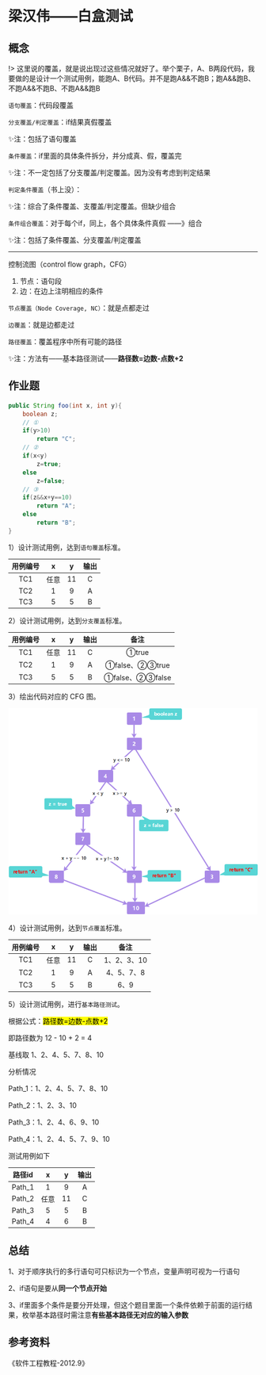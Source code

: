 # 梁汉伟——白盒测试

## 概念

!> 这里说的覆盖，就是说出现过这些情况就好了。举个栗子，A、B两段代码，我要做的是设计一个测试用例，能跑A、B代码。并不是跑A&&不跑B；跑A&&跑B、不跑A&&不跑B、不跑A&&跑B



`语句覆盖`：代码段覆盖

`分支覆盖/判定覆盖`：if结果真假覆盖

✨注：包括了语句覆盖

`条件覆盖`：if里面的具体条件拆分，并分成真、假，覆盖完

✨注：不一定包括了分支覆盖/判定覆盖。因为没有考虑到判定结果

`判定条件覆盖`（书上没）：

✨注：综合了条件覆盖、支覆盖/判定覆盖。但缺少组合

`条件组合覆盖`：对于每个if，同上，各个具体条件真假 ——》组合

✨注：包括了条件覆盖、分支覆盖/判定覆盖



---



控制流图（control flow graph，CFG）

1. 节点：语句段
2.  边：在边上注明相应的条件



`节点覆盖（Node Coverage, NC）`：就是点都走过

`边覆盖`：就是边都走过

`路径覆盖`：覆盖程序中所有可能的路径

✨注：方法有——基本路径测试——**路径数=边数-点数+2**



## 作业题

```java
public String foo(int x, int y){
    boolean z;
    // ①
    if(y>10)
        return "C";
    // ②
    if(x<y)
        z=true;
    else
        z=false;
    // ③
    if(z&&x+y==10)
        return "A";
    else
        return "B";
}
```

1）设计测试用例，达到`语句覆盖`标准。

| 用例编号 |   x   |   y   | 输出  |
| :------: | :---: | :---: | :---: |
|   TC1    | 任意  |  11   |   C   |
|   TC2    |   1   |   9   |   A   |
|   TC3    |   5   |   5   |   B   |

2）设计测试用例，达到`分支覆盖`标准。

| 用例编号 |   x   |   y   | 输出  |      备注       |
| :------: | :---: | :---: | :---: | :-------------: |
|   TC1    | 任意  |  11   |   C   |      ①true      |
|   TC2    |   1   |   9   |   A   | ①false、②③true  |
|   TC3    |   5   |   5   |   B   | ①false、②③false |

3）绘出代码对应的 CFG 图。

![](images/微信图片_20200529224205.png)



4）设计测试用例，达到`节点覆盖`标准。

| 用例编号 |   x   |   y   | 输出  |    备注     |
| :------: | :---: | :---: | :---: | :---------: |
|   TC1    | 任意  |  11   |   C   | 1、2、3、10 |
|   TC2    |   1   |   9   |   A   | 4、5、7、8  |
|   TC3    |   5   |   5   |   B   |    6、9     |



5）设计测试用例，进行`基本路径测试`。

根据公式：<mark>路径数=边数-点数+2</mark>

即路径数为 12 - 10 + 2 = 4

基线取 1、2、4、5、7、8、10



分析情况

Path_1：1、2、4、5、7、8、10

Path_2：1、2、3、10

Path_3：1、2、4、6、9、10

Path_4：1、2、4、5、7、9、10



测试用例如下

| 路径id |  x   |  y   | 输出 |
| :----: | :--: | :--: | :--: |
| Path_1 |  1   |  9   |  A   |
| Path_2 | 任意 |  11  |  C   |
| Path_3 |  5   |  5   |  B   |
| Path_4 |  4   |  6   |  B   |

## 总结

1、对于顺序执行的多行语句可只标识为一个节点，变量声明可视为一行语句

2、if语句是要从**同一个节点开始**

3、if里面多个条件是要分开处理，但这个题目里面一个条件依赖于前面的运行结果，枚举基本路径时需注意**有些基本路径无对应的输入参数**



## 参考资料

《软件工程教程-2012.9》